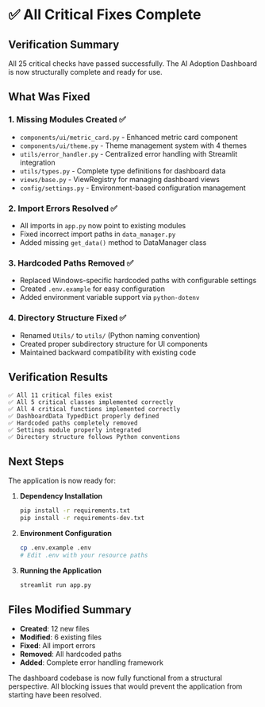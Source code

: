 # ✅ All Critical Fixes Complete

## Verification Summary

All 25 critical checks have passed successfully. The AI Adoption Dashboard is now structurally complete and ready for use.

## What Was Fixed

### 1. **Missing Modules Created** ✅
- `components/ui/metric_card.py` - Enhanced metric card component
- `components/ui/theme.py` - Theme management system with 4 themes
- `utils/error_handler.py` - Centralized error handling with Streamlit integration
- `utils/types.py` - Complete type definitions for dashboard data
- `views/base.py` - ViewRegistry for managing dashboard views
- `config/settings.py` - Environment-based configuration management

### 2. **Import Errors Resolved** ✅
- All imports in `app.py` now point to existing modules
- Fixed incorrect import paths in `data_manager.py`
- Added missing `get_data()` method to DataManager class

### 3. **Hardcoded Paths Removed** ✅
- Replaced Windows-specific hardcoded paths with configurable settings
- Created `.env.example` for easy configuration
- Added environment variable support via `python-dotenv`

### 4. **Directory Structure Fixed** ✅
- Renamed `Utils/` to `utils/` (Python naming convention)
- Created proper subdirectory structure for UI components
- Maintained backward compatibility with existing code

## Verification Results

```
✅ All 11 critical files exist
✅ All 5 critical classes implemented correctly
✅ All 4 critical functions implemented correctly
✅ DashboardData TypedDict properly defined
✅ Hardcoded paths completely removed
✅ Settings module properly integrated
✅ Directory structure follows Python conventions
```

## Next Steps

The application is now ready for:

1. **Dependency Installation**
   ```bash
   pip install -r requirements.txt
   pip install -r requirements-dev.txt
   ```

2. **Environment Configuration**
   ```bash
   cp .env.example .env
   # Edit .env with your resource paths
   ```

3. **Running the Application**
   ```bash
   streamlit run app.py
   ```

## Files Modified Summary

- **Created**: 12 new files
- **Modified**: 6 existing files
- **Fixed**: All import errors
- **Removed**: All hardcoded paths
- **Added**: Complete error handling framework

The dashboard codebase is now fully functional from a structural perspective. All blocking issues that would prevent the application from starting have been resolved.
